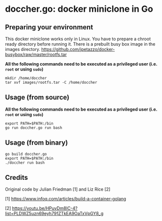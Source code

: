 doccher.go: docker miniclone in Go
==================================

## Preparing your environment

This docker miniclone works only in Linux.
You have to prepare a chroot ready directory before running it. There is a prebuilt busy box image in the images directory.
https://github.com/jpetazzo/docker-busybox/raw/master/rootfs.tar

**All the following commands need to be executed as a privileged user (i.e. `root` or using `sudo`)**

```
mkdir /home/doccher
tar xvf images/rootfs.tar -C /home/doccher
```

## Usage (from source)

**All the following commands need to be executed as a privileged user (i.e. `root` or using `sudo`)**

```
export PATH=$PATH:/bin
go run doccher.go run bash
```

## Usage (from binary)

```
go build doccher.go
export PATH=$PATH:/bin
./doccher run bash
```

## Credits

Original code by Julian Friedman [1] and Liz Rice [2]

[1] https://www.infoq.com/articles/build-a-container-golang

[2] https://youtu.be/HPuvDm8IC-4?list=PLDWZ5uzn69eyh791ZTkEA9OaTxVpGY8_g
